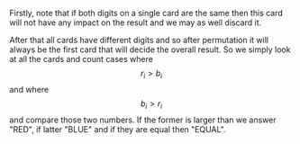Firstly, note that if both digits on a single card are the same then this card will not have any impact on the result and we may as well discard it.

After that all cards have different digits and so after permutation it will always be the first card that will decide the overall result.  So we simply look at all the cards and count cases where $$r_i > b_i$$ and where $$b_i > r_i$$ and compare those two numbers. If the former is larger than we answer "RED", if latter "BLUE" and if they are equal then "EQUAL".
